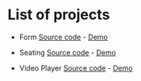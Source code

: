 # List of projects

- Form
  [Source code](https://github.com/hojjatjokar/super-simple-dude/tree/main/form) -
  [Demo](https://hojjatjokar.github.io/super-simple-dude/form/)

- Seating
  [Source code](https://github.com/hojjatjokar/super-simple-dude/tree/main/seating) -
  [Demo](https://hojjatjokar.github.io/super-simple-dude/seating/)

- Video Player
  [Source code](https://github.com/hojjatjokar/super-simple-dude/tree/main/videoPlayer) -
  [Demo](https://hojjatjokar.github.io/super-simple-dude/videoPlayer/)
